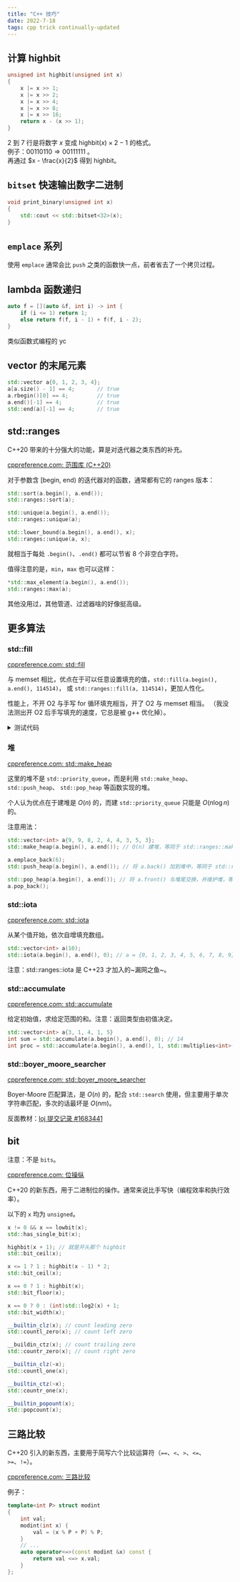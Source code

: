 ```yaml
---
title: "C++ 技巧"
date: 2022-7-18
tags: cpp trick continually-updated
---
```


## 计算 $\mathrm{highbit}$

```cpp
unsigned int highbit(unsigned int x)
{
    x |= x >> 1;
    x |= x >> 2;
    x |= x >> 4;
    x |= x >> 8;
    x |= x >> 16;
    return x - (x >> 1);
}
```

$2$ 到 $7$ 行是将数字 $x$ 变成 $\mathrm{highbit}(x) \times 2 - 1$ 的格式。\
例子：$00110110 \Rightarrow 00111111$ 。\
再通过 $x - \frac{x}{2}$ 得到 $\mathrm{highbit}$。

## `bitset` 快速输出数字二进制

```cpp
void print_binary(unsigned int x)
{
    std::cout << std::bitset<32>(x);
}
```

## `emplace` 系列

使用 `emplace` 通常会比 `push` 之类的函数快一点，前者省去了一个拷贝过程。

## lambda 函数递归

```cpp
auto f = [](auto &f, int i) -> int {
    if (i <= 1) return 1;
    else return f(f, i - 1) + f(f, i - 2);
}
```

类似函数式编程的 yc

## vector 的末尾元素

```cpp
std::vector a{0, 1, 2, 3, 4};
a[a.size() - 1] == 4;       // true
a.rbegin()[0] == 4;         // true
a.end()[-1] == 4;           // true
std::end(a)[-1] == 4;       // true
```

## std::ranges

C++20 带来的十分强大的功能，算是对迭代器之类东西的补充。

[cppreference.com: 范围库 (C++20)](https://zh.cppreference.com/w/cpp/ranges)

对于参数含 \[begin, end) 的迭代器对的函数，通常都有它的 ranges 版本：

```cpp
std::sort(a.begin(), a.end());
std::ranges::sort(a);

std::unique(a.begin(), a.end());
std::ranges::unique(a);

std::lower_bound(a.begin(), a.end(), x);
std::ranges::unique(a, x);
```

就相当于每处 `.begin()`、`.end()` 都可以节省 8 个非空白字符。

值得注意的是，`min`，`max` 也可以这样：

```cpp
*std::max_element(a.begin(), a.end());
std::ranges::max(a);
```

其他没用过，其他管道、过滤器啥的好像挺高级。

## 更多算法

### std::fill

[cppreference.com: std::fill](https://zh.cppreference.com/w/cpp/algorithm/fill)

与 memset 相比，优点在于可以任意设置填充的值，`std::fill(a.begin(), a.end(), 114514)`，
或 `std::ranges::fill(a, 114514)`，更加人性化。

性能上，不开 O2 与手写 for 循环填充相当，开了 O2 与 memset 相当。
（我没法测出开 O2 后手写填充的速度，它总是被 g++ 优化掉）。

<details>
<summary>测试代码</summary>

```cpp
#include <algorithm>
#include <cstring>
#include <ctime>
#include <cstdio>

uint8_t a[1 << 20];

int main()
{
    auto t1 = clock();
    for (int i = 0; i < (1 << 10); i++) {
        std::memset(a, 0, sizeof(a));
    }
    auto t2 = clock();
    printf("memset, filled with %u:  %lf\n", a[0], (double)(t2 - t1) / CLOCKS_PER_SEC);
    for (int i = 0; i < (1 << 10); i++) {
        std::fill(a, a + (1 << 20), 0);
    }
    auto t3 = clock();
    printf("std::fill, filled with %u: %lf\n", a[0], (double)(t3 - t2) / CLOCKS_PER_SEC);
    for (int i = 0; i < (1 << 10); i++) {
        for (int j = 0; j < (1 << 20); j++) {
            a[i] = 0;
        }
    }
    auto t4 = clock();
    printf("for, filled with %u: %lf\n", a[0], (double)(t4 - t3) / CLOCKS_PER_SEC);
}
```

在我的电脑上的结果：

无优化（-O0）：

    memset, filled with 0:  0.027887
    std::fill, filled with 0: 2.433606
    for, filled with 0: 2.133989

优化（-O2，下面那个 for 被优化掉了)：

    memset, filled with 0:  0.027291
    std::fill, filled with 0: 0.023069
    for, filled with 0: 0.000010

</details>

### 堆

[cppreference.com: std::make\_heap](https://zh.cppreference.com/w/cpp/algorithm/make_heap)

这里的堆不是 `std::priority_queue`，而是利用 `std::make_heap`、`std::push_heap`、
`std::pop_heap` 等函数实现的堆。

个人认为优点在于建堆是 $O(n)$ 的，而建 `std::priority_queue` 只能是 $O(n \log n)$ 的。

注意用法：

```cpp
std::vector<int> a{9, 9, 8, 2, 4, 4, 3, 5, 3};
std::make_heap(a.begin(), a.end()); // O(n) 建堆，等同于 std::ranges::make_heap(a);

a.emplace_back(6);
std::push_heap(a.begin(), a.end()); // 将 a.back() 加到堆中，等同于 std::ranges::push_heap(a);

std::pop_heap(a.begin(), a.end()); // 将 a.front() 与堆尾交换，并维护堆，等同于 std::ranges::pop_heap(a);
a.pop_back();
```

### std::iota

[cppreference.com: std::iota](https://zh.cppreference.com/w/cpp/algorithm/iota)

从某个值开始，依次自增填充数组。

```cpp
std::vector<int> a(10);
std::iota(a.begin(), a.end(), 0); // a = {0, 1, 2, 3, 4, 5, 6, 7, 8, 9}
```

注意：std::ranges::iota 是 C++23 才加入的~漏网之鱼~。

### std::accumulate

[cppreference.com: std::accumulate](https://zh.cppreference.com/w/cpp/algorithm/accumulate)

给定初始值，求给定范围的和。注意：返回类型由初值决定。

```cpp
std::vector<int> a{3, 1, 4, 1, 5}
int sum = std::accumulate(a.begin(), a.end(), 0); // 14
int proc = std::accumulate(a.begin(), a.end(), 1, std::multiplies<int>()); // 60
```

### std::boyer\_moore\_searcher

[cppreference.com: std::boyer\_moore\_searcher](https://zh.cppreference.com/w/cpp/utility/functional/boyer_moore_searcher)

Boyer-Moore 匹配算法，是 $O(n)$ 的，配合 `std::search` 使用，但主要用于单次字符串匹配，多次的话最坏是 $O(nm)$。

反面教材：[loj 提交记录 \#1683441](https://loj.ac/s/1683441)

## bit

注意：不是 `bits`。

[cppreference.com: 位操纵](https://zh.cppreference.com/w/cpp/numeric#.E4.BD.8D.E6.93.8D.E7.BA.B5_.28C.2B.2B20_.E8.B5.B7.29)

C++20 的新东西，用于二进制位的操作。通常来说比手写快（编程效率和执行效率）。

以下的 `x` 均为 `unsigned`。

```cpp
x != 0 && x == lowbit(x);
std::has_single_bit(x);

highbit(x + 1); // 就是开头那个 highbit
std::bit_ceil(x);

x <= 1 ? 1 : highbit(x - 1) * 2;
std::bit_ceil(x);

x == 0 ? 1 : highbit(x);
std::bit_floor(x);

x == 0 ? 0 : (int)std::log2(x) + 1;
std::bit_width(x);

__builtin_clz(x); // count leading zero
std::countl_zero(x); // count left zero

__buildin_ctz(x); // count trailing zero
std::countr_zero(x); // count right zero

__builtin_clz(~x);
std::countl_one(x);

__builtin_ctz(~x);
std::countr_one(x);

__builtin_popount(x);
std::popcount(x);
```

## 三路比较

C++20 引入的新东西，主要用于简写六个比较运算符（`==`、`<`、`>`、`<=`、`>=`、`!=`）。

[cppreference.com: 三路比较](https://zh.cppreference.com/w/cpp/language/operator_comparison#.E4.B8.89.E8.B7.AF.E6.AF.94.E8.BE.83)

例子：

```cpp
template<int P> struct modint 
{
    int val;
    modint(int x) {
        val = (x % P + P) % P;
    }
    // ...
    auto operator<=>(const modint &x) const {
        return val <=> x.val;
    }
};
```

